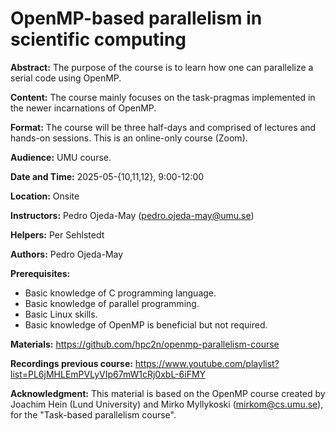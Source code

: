 OpenMP-based parallelism in scientific computing
==============================================

**Abstract:** The purpose of the course is to learn how one can parallelize a serial code using OpenMP.

**Content:** The course mainly focuses on the task-pragmas implemented in the newer incarnations of OpenMP. 

**Format:** The course will be three half-days and comprised of lectures and hands-on sessions. This is an online-only course (Zoom).

**Audience:** UMU course. 

**Date and Time:** 2025-05-{10,11,12}, 9:00-12:00

**Location:** Onsite

**Instructors:** Pedro Ojeda-May (pedro.ojeda-may@umu.se)

**Helpers:** Per Sehlstedt

**Authors:** Pedro Ojeda-May

**Prerequisites:**

 - Basic knowledge of C programming language.
 - Basic knowledge of parallel programming.
 - Basic Linux skills.
 - Basic knowledge of OpenMP is beneficial but not required.

**Materials:** https://github.com/hpc2n/openmp-parallelism-course

**Recordings previous course:** https://www.youtube.com/playlist?list=PL6jMHLEmPVLyVIp67mW1cRj0xbL-6iFMY

**Acknowledgment:** This material is based on the OpenMP course created by Joachim Hein (Lund University) and Mirko Myllykoski (mirkom@cs.umu.se), for the "Task-based parallelism course". 

